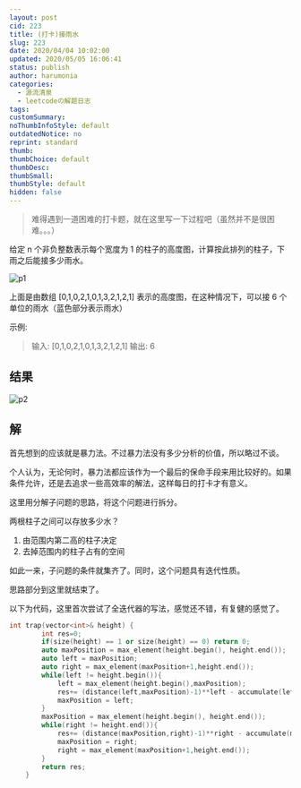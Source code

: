```yaml
---
layout: post
cid: 223
title: (打卡)接雨水
slug: 223
date: 2020/04/04 10:02:00
updated: 2020/05/05 16:06:41
status: publish
author: harumonia
categories:
  - 源流清泉
  - leetcodeの解题日志
tags:
customSummary:
noThumbInfoStyle: default
outdatedNotice: no
reprint: standard
thumb:
thumbChoice: default
thumbDesc:
thumbSmall:
thumbStyle: default
hidden: false
---
```


> 难得遇到一道困难的打卡题，就在这里写一下过程吧（虽然并不是很困难。。。）

给定 n 个非负整数表示每个宽度为 1 的柱子的高度图，计算按此排列的柱子，下雨之后能接多少雨水。

![p1](https://harumona-blog.oss-cn-beijing.aliyuncs.com/old_articles/2824310140.png?Expires=1602313299&)

上面是由数组 [0,1,0,2,1,0,1,3,2,1,2,1] 表示的高度图，在这种情况下，可以接 6 个单位的雨水（蓝色部分表示雨水）

<!-- more -->

示例:

> 输入: [0,1,0,2,1,0,1,3,2,1,2,1]
> 输出: 6

## 结果

![p2](https://harumona-blog.oss-cn-beijing.aliyuncs.com/old_articles/1989192964.png?Expires=1602313313&)

## 解

首先想到的应该就是暴力法。不过暴力法没有多少分析的价值，所以略过不谈。

个人认为，无论何时，暴力法都应该作为一个最后的保命手段来用比较好的。如果条件允许，还是去追求一些高效率的解法，这样每日的打卡才有意义。

这里用分解子问题的思路，将这个问题进行拆分。

两根柱子之间可以存放多少水？

1. 由范围内第二高的柱子决定
2. 去掉范围内的柱子占有的空间

如此一来，子问题的条件就集齐了。同时，这个问题具有迭代性质。

思路部分到这里就结束了。

以下为代码，这里首次尝试了全迭代器的写法，感觉还不错，有复健的感觉了。

```c++
int trap(vector<int>& height) {
        int res=0;
        if(size(height) == 1 or size(height) == 0) return 0;
        auto maxPosition = max_element(height.begin(), height.end());
        auto left = maxPosition;
        auto right = max_element(maxPosition+1,height.end());
        while(left != height.begin()){
            left = max_element(height.begin(),maxPosition);
            res+= (distance(left,maxPosition)-1)**left - accumulate(left+1,maxPosition,0);
            maxPosition = left;
        }
        maxPosition = max_element(height.begin(), height.end());
        while(right != height.end()){
            res+= (distance(maxPosition,right)-1)**right - accumulate(maxPosition+1,right,0);
            maxPosition = right;
            right = max_element(maxPosition+1,height.end());
        }
        return res;
    }
```

